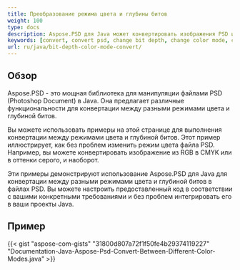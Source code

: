 ```yaml
---
title: Преобразование режима цвета и глубины битов
weight: 100
type: docs
description: Aspose.PSD для Java может конвертировать изображения PSD и PSB в другую глубину битов и режим цвета.
keywords: [convert, convert psd, change bit depth, change color mode, convert psd to cmyk, bit depth, color mode convert, psd api, java, code sample]
url: ru/java/bit-depth-color-mode-convert/
---
```


## **Обзор**
Aspose.PSD - это мощная библиотека для манипуляции файлами PSD (Photoshop Document) в Java. Она предлагает различные функциональности для конвертации между разными режимами цвета и глубиной битов.

Вы можете использовать примеры на этой странице для выполнения конвертации между режимами цвета и глубиной битов. Этот пример иллюстрирует, как без проблем изменить режим цвета файла PSD. Например, вы можете конвертировать изображение из RGB в CMYK или в оттенки серого, и наоборот.

Эти примеры демонстрируют использование Aspose.PSD для Java для конвертации между разными режимами цвета и глубиной битов в файлах PSD. Вы можете настроить предоставленный код в соответствии с вашими конкретными требованиями и без проблем интегрировать его в ваши проекты Java.
## **Пример**
{{< gist "aspose-com-gists" "31800d807a72f1f50fe4b29374119227" "Documentation-Java-Aspose-Psd-Convert-Between-Different-Color-Modes.java" >}}
